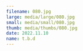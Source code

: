 ```yaml
---
filename: 080.jpg
large: media/large/080.jpg
small: media/small/080.jpg
thumb: media/thumbs/080.jpg
date: 2022.11.10
name: t.b.d
---
```

